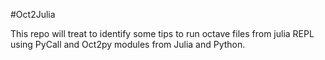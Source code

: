 #Oct2Julia

This repo will treat to identify some tips to run octave files from julia REPL
using PyCall and Oct2py modules from Julia and Python.

